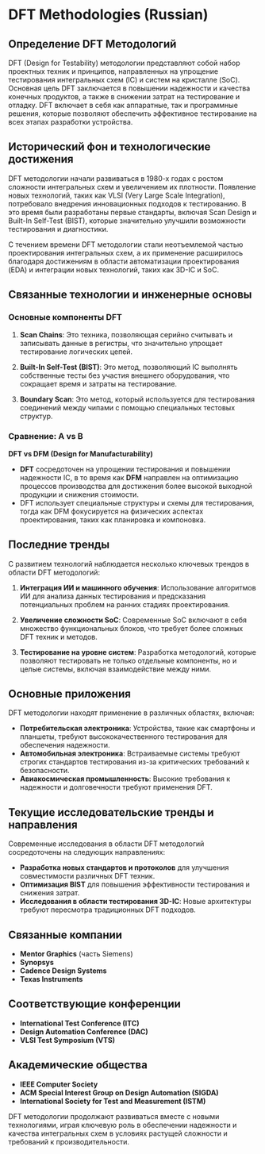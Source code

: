 # DFT Methodologies (Russian)

## Определение DFT Методологий

DFT (Design for Testability) методологии представляют собой набор проектных техник и принципов, направленных на упрощение тестирования интегральных схем (IC) и систем на кристалле (SoC). Основная цель DFT заключается в повышении надежности и качества конечных продуктов, а также в снижении затрат на тестирование и отладку. DFT включает в себя как аппаратные, так и программные решения, которые позволяют обеспечить эффективное тестирование на всех этапах разработки устройства.

## Исторический фон и технологические достижения

DFT методологии начали развиваться в 1980-х годах с ростом сложности интегральных схем и увеличением их плотности. Появление новых технологий, таких как VLSI (Very Large Scale Integration), потребовало внедрения инновационных подходов к тестированию. В это время были разработаны первые стандарты, включая Scan Design и Built-In Self-Test (BIST), которые значительно улучшили возможности тестирования и диагностики.

С течением времени DFT методологии стали неотъемлемой частью проектирования интегральных схем, а их применение расширилось благодаря достижениям в области автоматизации проектирования (EDA) и интеграции новых технологий, таких как 3D-IC и SoC.

## Связанные технологии и инженерные основы

### Основные компоненты DFT

1. **Scan Chains**: Это техника, позволяющая серийно считывать и записывать данные в регистры, что значительно упрощает тестирование логических цепей.
  
2. **Built-In Self-Test (BIST)**: Это метод, позволяющий IC выполнять собственные тесты без участия внешнего оборудования, что сокращает время и затраты на тестирование.

3. **Boundary Scan**: Это метод, который используется для тестирования соединений между чипами с помощью специальных тестовых структур.

### Сравнение: A vs B

**DFT vs DFM (Design for Manufacturability)**

- **DFT** сосредоточен на упрощении тестирования и повышении надежности IC, в то время как **DFM** направлен на оптимизацию процессов производства для достижения более высокой выходной продукции и снижения стоимости.
- DFT использует специальные структуры и схемы для тестирования, тогда как DFM фокусируется на физических аспектах проектирования, таких как планировка и компоновка.

## Последние тренды

С развитием технологий наблюдается несколько ключевых трендов в области DFT методологий:

1. **Интеграция ИИ и машинного обучения**: Использование алгоритмов ИИ для анализа данных тестирования и предсказания потенциальных проблем на ранних стадиях проектирования.

2. **Увеличение сложности SoC**: Современные SoC включают в себя множество функциональных блоков, что требует более сложных DFT техник и методов.

3. **Тестирование на уровне систем**: Разработка методологий, которые позволяют тестировать не только отдельные компоненты, но и целые системы, включая взаимодействие между ними.

## Основные приложения

DFT методологии находят применение в различных областях, включая:

- **Потребительская электроника**: Устройства, такие как смартфоны и планшеты, требуют высококачественного тестирования для обеспечения надежности.
- **Автомобильная электроника**: Встраиваемые системы требуют строгих стандартов тестирования из-за критических требований к безопасности.
- **Авиакосмическая промышленность**: Высокие требования к надежности и долговечности требуют применения DFT.

## Текущие исследовательские тренды и направления

Современные исследования в области DFT методологий сосредоточены на следующих направлениях:

- **Разработка новых стандартов и протоколов** для улучшения совместимости различных DFT техник.
- **Оптимизация BIST** для повышения эффективности тестирования и снижения затрат.
- **Исследования в области тестирования 3D-IC**: Новые архитектуры требуют пересмотра традиционных DFT подходов.

## Связанные компании

- **Mentor Graphics** (часть Siemens)
- **Synopsys**
- **Cadence Design Systems**
- **Texas Instruments**

## Соответствующие конференции

- **International Test Conference (ITC)**
- **Design Automation Conference (DAC)**
- **VLSI Test Symposium (VTS)**

## Академические общества

- **IEEE Computer Society**
- **ACM Special Interest Group on Design Automation (SIGDA)**
- **International Society for Test and Measurement (ISTM)**

DFT методологии продолжают развиваться вместе с новыми технологиями, играя ключевую роль в обеспечении надежности и качества интегральных схем в условиях растущей сложности и требований к производительности.